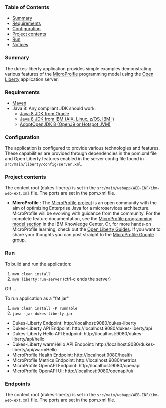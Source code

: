 
### Table of Contents
* [Summary](#summary)
* [Requirements](#requirements)
* [Configuration](#configuration)
* [Project contents](#project-contents)
* [Run](#run)
* [Notices](#notices)

### Summary

The dukes-liberty application provides simple examples demonstrating various features of the [MicroProifle](https://microprofile.io) programming model using the [Open Liberty](https://openliberty.io) application server.

### Requirements
* [Maven](https://maven.apache.org/install.html)
* Java 8: Any compliant JDK should work.
  * [Java 8 JDK from Oracle](http://www.oracle.com/technetwork/java/javase/downloads/index.html)
  * [Java 8 JDK from IBM (AIX, Linux, z/OS, IBM i)](http://www.ibm.com/developerworks/java/jdk/)
  * [AdoptOpenJDK 8 (OpenJ9 or Hotspot JVM)](https://adoptopenjdk.net/index.html)

### Configuration
The application is configured to provide various technologies and features. These capabilities are provided through dependencies in the pom.xml file and Open Liberty features enabled in the server config file found in `src/main/liberty/config/server.xml`.

### Project contents
The context root (dukes-liberty) is set in the `src/main/webapp/WEB-INF/ibm-web-ext.xml` file. The ports are set in the pom.xml file.

* **MicroProfile** : The [MicroProfile project](http://microprofile.io/) is an open community with the aim of optimizing Enterprise Java for a microservices architecture.  MicroProfile will be evolving with guidance from the community. For the complete feature documentation, see the [MicroProfile programming model section](https://www.ibm.com/support/knowledgecenter/SSEQTP_liberty/com.ibm.websphere.wlp.doc/ae/rwlp_microprofile.html) in the IBM Knowledge Center. Or, for more hands-on MicroProfile learning, check out the [Open Liberty Guides](https://openliberty.io/guides/?search=microprofile).  If you want to share your thoughts you can post straight to the [MicroProfile Google group](https://groups.google.com/forum/#!forum/microprofile).  

### Run

To build and run the application:
1. `mvn clean install`
1. `mvn liberty:run-server`  (ctrl-c ends the server)

OR ...

To run application as a "fat jar"
1. `mvn clean install -P runnable`
1. `java -jar dukes-liberty.jar`

* Dukes-Liberty Endpoint:  http://localhost:9080/dukes-liberty
* Dukes-Liberty API Endpoint:  http://localhost:9080/dukes-liberty/api
* Dukes-Liberty Hello API Endpoint:  http://localhost:9080/dukes-liberty/api/hello
* Dukes-Liberty warmHello API Endpoint:  http://localhost:9080/dukes-liberty/api/warmHello
* MicroProfile Health Endpoint:  http://localhost:9080/health
* MicroProfile Metrics Endpoint:  http://localhost:9080/metrics
* MicroProfile OpenAPI Endpoint:  http://localhost:9080/openapi
* MicroProfile OpenAPI UI:  http://localhost:9080/openapi/ui/

### Endpoints

The context root (dukes-liberty) is set in the `src/main/webapp/WEB-INF/ibm-web-ext.xml` file. The ports are set in the pom.xml file.
